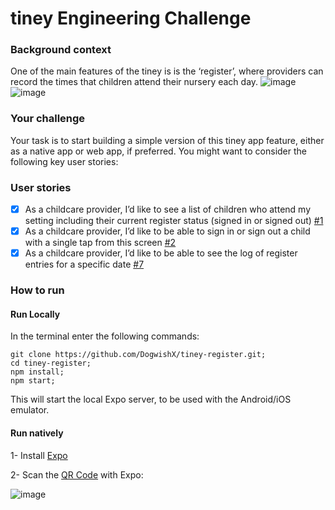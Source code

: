 # tiney Engineering Challenge


### Background context
One of the main features of the tiney is is the ‘register’, where providers can record the times that children attend their nursery each day. 
![image](https://user-images.githubusercontent.com/53922624/176782581-79f22d10-2729-4753-8425-19c951485787.png)
![image](https://user-images.githubusercontent.com/53922624/176782670-0a92e581-3496-4f36-a4d3-ff6e925a875e.png)


### Your challenge
Your task is to start building a simple version of this tiney app feature, either as a native app or web app, if preferred.
You might want to consider the following key user stories: 


### User stories
- [X] As a childcare provider, I’d like to see a list of children who attend my setting including their current register status (signed in or signed out) [#1][i1]
- [X] As a childcare provider, I’d like to be able to sign in or sign out a child with a single tap from this screen [#2][i2]
- [X] As a childcare provider, I’d like to be able to see the log of register entries for a specific date [#7][i7]

### How to run

#### Run Locally
In the terminal enter the following commands:
```
git clone https://github.com/DogwishX/tiney-register.git;
cd tiney-register;
npm install;
npm start;
```
This will start the local Expo server, to be used with the Android/iOS emulator.

#### Run natively
1- Install [Expo](https://play.google.com/store/apps/details?id=host.exp.exponent&hl=en_GB&gl=US)

2- Scan the [QR Code](https://expo.dev/@dogwishx/tiney-register) with Expo:

![image](https://user-images.githubusercontent.com/53922624/176781617-77d93d9f-8197-48e5-98b9-9f427902d11e.png)


<!-- Issue references -->
[i1]: https://github.com/DogwishX/tiney-register/issues/1
[i2]: https://github.com/DogwishX/tiney-register/issues/2
[i7]: https://github.com/DogwishX/tiney-register/issues/7
